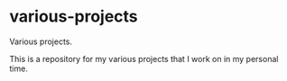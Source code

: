 various-projects
================

Various projects.

This is a repository for my various projects that I work on in my personal time.
